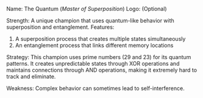 Name: The Quantum (*Master of Superposition*)
Logo: (Optional)

Strength: A unique champion that uses quantum-like behavior with superposition and entanglement. Features:
1. A superposition process that creates multiple states simultaneously
2. An entanglement process that links different memory locations

Strategy: This champion uses prime numbers (29 and 23) for its quantum patterns. It creates unpredictable states through XOR operations and maintains connections through AND operations, making it extremely hard to track and eliminate.

Weakness: Complex behavior can sometimes lead to self-interference. 